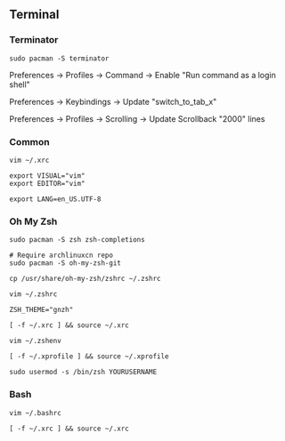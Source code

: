 ## Terminal

### Terminator

```
sudo pacman -S terminator
```

Preferences -> Profiles -> Command -> Enable "Run command as a login shell"

Preferences -> Keybindings -> Update "switch_to_tab_x"

Preferences -> Profiles -> Scrolling -> Update Scrollback "2000" lines

### Common

```
vim ~/.xrc

export VISUAL="vim"
export EDITOR="vim"

export LANG=en_US.UTF-8
```

### Oh My Zsh

```
sudo pacman -S zsh zsh-completions
```

```
# Require archlinuxcn repo
sudo pacman -S oh-my-zsh-git
```

```
cp /usr/share/oh-my-zsh/zshrc ~/.zshrc

vim ~/.zshrc

ZSH_THEME="gnzh"

[ -f ~/.xrc ] && source ~/.xrc

vim ~/.zshenv

[ -f ~/.xprofile ] && source ~/.xprofile
```

```
sudo usermod -s /bin/zsh YOURUSERNAME
```

### Bash

```
vim ~/.bashrc

[ -f ~/.xrc ] && source ~/.xrc
```
